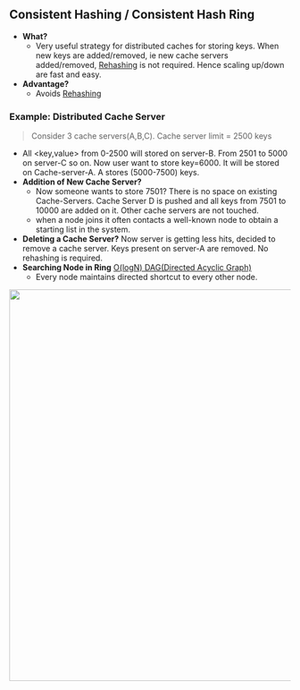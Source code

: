 ## Consistent Hashing / Consistent Hash Ring
- **What?** 
  - Very useful strategy for distributed caches for storing keys. When new keys are added/removed, ie new cache servers added/removed, [Rehashing](https://github.com/amitkumar50/Code-examples/blob/master/System-Design/Concepts/Hashing/Hash_Table.md) is not required. Hence scaling up/down are fast and easy.
- **Advantage?** 
  - Avoids [Rehashing](https://github.com/amitkumar50/Code-examples/blob/master/System-Design/Concepts/Hashing/Hash_Table.md)

### Example: Distributed Cache Server
> Consider 3 cache servers(A,B,C). Cache server limit = 2500 keys 
- All <key,value> from 0-2500 will stored on server-B. From 2501 to 5000 on server-C so on. Now user want to store key=6000. It will be stored on Cache-server-A. A stores (5000-7500) keys.
- **Addition of New Cache Server?** 
  - Now someone wants to store 7501? There is no space on existing Cache-Servers. Cache Server D is pushed and all keys from 7501 to 10000 are added on it. Other cache servers are not touched.
  - when a node joins it often contacts a well-known node to obtain a starting list in the system.
- **Deleting a Cache Server?** Now server is getting less hits, decided to remove a cache server. Keys present on server-A are removed. No rehashing is required.
- **Searching Node in Ring** [O(logN) DAG(Directed Acyclic Graph)](https://github.com/amitkumar50/Code-examples/tree/master/DS_Questions/Data_Structures/Graphs/DAG)
  - Every node maintains directed shortcut to every other node.

<img src="https://i.ibb.co/DwM0CZM/Consistent-Hashing.png" width=700 />


